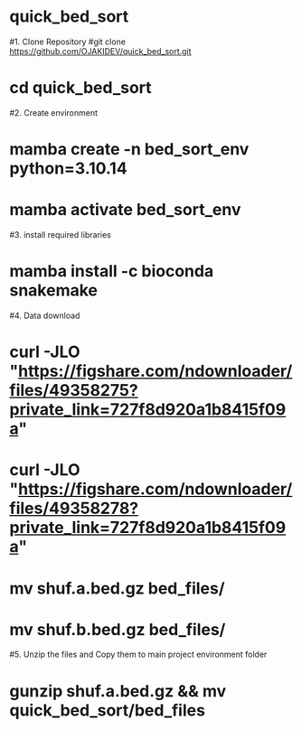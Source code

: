 # quick_bed_sort

#1.	Clone Repository
#git clone https://github.com/OJAKIDEV/quick_bed_sort.git
# cd quick_bed_sort

#2.	Create environment
# mamba create -n bed_sort_env python=3.10.14
# mamba activate bed_sort_env

#3.	install required libraries
# mamba install -c bioconda snakemake 

#4.	Data download
# curl -JLO "https://figshare.com/ndownloader/files/49358275?private_link=727f8d920a1b8415f09a"
# curl -JLO "https://figshare.com/ndownloader/files/49358278?private_link=727f8d920a1b8415f09a"
# mv shuf.a.bed.gz bed_files/
# mv shuf.b.bed.gz bed_files/

#5.	Unzip the files and Copy them to main project environment folder 
# gunzip shuf.a.bed.gz && mv quick_bed_sort/bed_files
